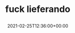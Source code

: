 ---
retweeted: false
source: <a href="https://about.twitter.com/products/tweetdeck" rel="nofollow">TweetDeck</a>
entities:
  hashtags: []
  symbols: []
  user_mentions: []
  urls:
  - url: https://t.co/0bXI4abeNO
    expanded_url: https://bit.ly/3dRolpv
    display_url: bit.ly/3dRolpv
    indices:
    - '17'
    - '40'
display_text_range:
- '0'
- '40'
favorite_count: '1'
id_str: '1364917058119548930'
truncated: false
retweet_count: '0'
id: '1364917058119548930'
possibly_sensitive: false
created_at: Thu Feb 25 12:36:00 +0000 2021
favorited: false
full_text: fuck lieferando
lang: en
quote_url: https://bit.ly/3dRolpv
tags:
- pesos/twitter
date: '2021-02-25T12:36:00+00:00'
src: https://twitter.com/bascht/status/1364917058119548930
original_url: https://twitter.com/bascht/status/1364917058119548930
type: twitter_tweet
text: fuck lieferando
title: 'fuck lieferando

  '

---
